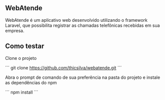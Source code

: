 ## WebAtende

WebAtende é um aplicativo web desenvolvido utilizando o framework Laravel, que possibilita registrar as chamadas telefônicas recebidas em sua empresa.

## Como testar

Clone o projeto

´´´
git clone https://github.com/thicsilva/webatende.git
´´´

Abra o prompt de comando de sua preferência na pasta do projeto e instale as dependências do npm

´´´
npm install
´´´


